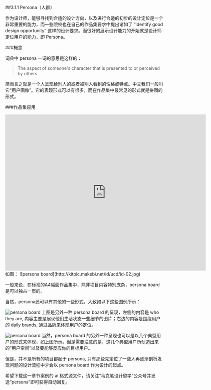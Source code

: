##3.1.1 Persona（人群）

作为设计师，能够寻找到合适的设计方向，以及进行合适的初步的设计定位是一个非常重要的能力，而一些院校也在自己的作品集要求中提出诸如了 “identify good design opportunity” 这样的设计要求。而很好的展示设计能力的开始就是设计师定位用户的能力，即 Persona。

###概念

词典中 persona 一词的意思是这样的：

> The aspect of someone's character that is presented to or perceived by others.

简而言之就是一个人呈现给别人的或者被别人看到的性格或特点。中文我们一般叫它“用户画像”。它的表现形式可以有很多，而在作品集中最常见的形式就是拼图的形式。

###作品集应用
<iframe frameborder="0" width="640" height="498" src="https://v.qq.com/iframe/player.html?vid=b0548oyhzy3&tiny=0&auto=0" allowfullscreen></iframe>
如图：
![persona board](http://kitpic.makebi.net/id/ucd/id-02.jpg)

一般来说，在标准的A4幅面作品集中，除非项目内容特别庞杂，persona board 是可以独占一页的。

当然，persona还可以有其他的一些形式，大致如以下这些图例所示：

![persona board](http://kitpic.makebi.net/id/ucd/id-03.jpg)
上图是另外一种 persona board 的呈现，左侧的内容是 who they are, 内容主要是展现他们生活状态一些细节的图片；右边的内容是围绕用户的 daily brands, 通过品牌来体现用户的定位。

![persona board](http://kitpic.makebi.net/id/ucd/id-04.jpg)
当然，persona board 的另外一种呈现也可以是以几个典型用户的形式来体现，如上图所示。但是需要注意的是，这几个典型用户所创造出来的“用户空间”以及要能够反应你的目标用户。



但是，并不是所有的项目都起于 persona, 只有那些先定位了一些人再逐渐剖析发现问题的设计流程中才会以 persona board 作为设计的起点。

希望下载这一章节案例的 ai 格式源文件，请关注“马克笔设计留学”公众号并发送“persona”即可获得自动回复。
